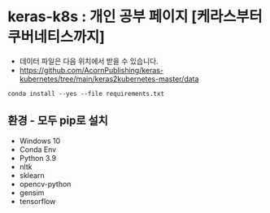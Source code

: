 # keras-k8s : 개인 공부 페이지 [케라스부터 쿠버네티스까지]
- 데이터 파일은 다음 위치에서 받을 수 있습니다. 
- https://github.com/AcornPublishing/keras-kubernetes/tree/main/keras2kubernetes-master/data

```
conda install --yes --file requirements.txt
```

## 환경 - 모두 pip로 설치 
- Windows 10
- Conda Env 
- Python 3.9
- nltk
- sklearn
- opencv-python 
- gensim 
- tensorflow